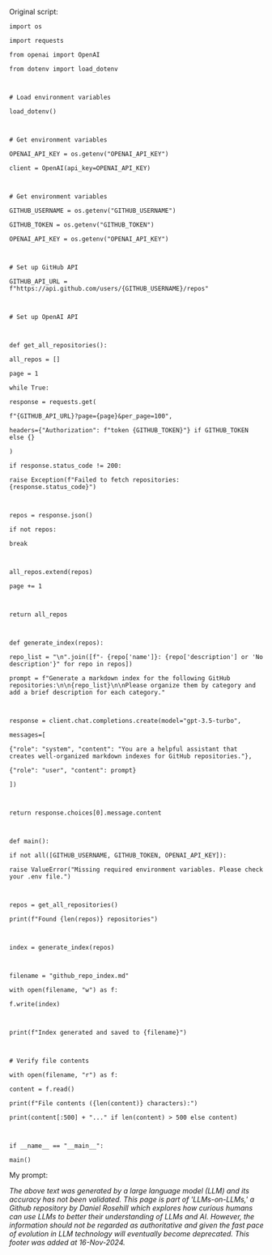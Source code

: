 Original script:

```
import os

import requests

from openai import OpenAI

from dotenv import load_dotenv

  

# Load environment variables

load_dotenv()

  

# Get environment variables

OPENAI_API_KEY = os.getenv("OPENAI_API_KEY")

client = OpenAI(api_key=OPENAI_API_KEY)

  

# Get environment variables

GITHUB_USERNAME = os.getenv("GITHUB_USERNAME")

GITHUB_TOKEN = os.getenv("GITHUB_TOKEN")

OPENAI_API_KEY = os.getenv("OPENAI_API_KEY")

  

# Set up GitHub API

GITHUB_API_URL = f"https://api.github.com/users/{GITHUB_USERNAME}/repos"

  

# Set up OpenAI API

  

def get_all_repositories():

all_repos = []

page = 1

while True:

response = requests.get(

f"{GITHUB_API_URL}?page={page}&per_page=100",

headers={"Authorization": f"token {GITHUB_TOKEN}"} if GITHUB_TOKEN else {}

)

if response.status_code != 200:

raise Exception(f"Failed to fetch repositories: {response.status_code}")

  

repos = response.json()

if not repos:

break

  

all_repos.extend(repos)

page += 1

  

return all_repos

  

def generate_index(repos):

repo_list = "\n".join([f"- {repo['name']}: {repo['description'] or 'No description'}" for repo in repos])

prompt = f"Generate a markdown index for the following GitHub repositories:\n\n{repo_list}\n\nPlease organize them by category and add a brief description for each category."

  

response = client.chat.completions.create(model="gpt-3.5-turbo",

messages=[

{"role": "system", "content": "You are a helpful assistant that creates well-organized markdown indexes for GitHub repositories."},

{"role": "user", "content": prompt}

])

  

return response.choices[0].message.content

  

def main():

if not all([GITHUB_USERNAME, GITHUB_TOKEN, OPENAI_API_KEY]):

raise ValueError("Missing required environment variables. Please check your .env file.")

  

repos = get_all_repositories()

print(f"Found {len(repos)} repositories")

  

index = generate_index(repos)

  

filename = "github_repo_index.md"

with open(filename, "w") as f:

f.write(index)

  

print(f"Index generated and saved to {filename}")

  

# Verify file contents

with open(filename, "r") as f:

content = f.read()

print(f"File contents ({len(content)} characters):")

print(content[:500] + "..." if len(content) > 500 else content)

  

if __name__ == "__main__":

main()
```

My prompt:

*The above text was generated by a large language model (LLM) and its accuracy has not been validated. This page is part of 'LLMs-on-LLMs,' a Github repository by Daniel Rosehill which explores how curious humans can use LLMs to better their understanding of LLMs and AI. However, the information should not be regarded as authoritative and given the fast pace of evolution in LLM technology will eventually become deprecated. This footer was added at 16-Nov-2024.*


